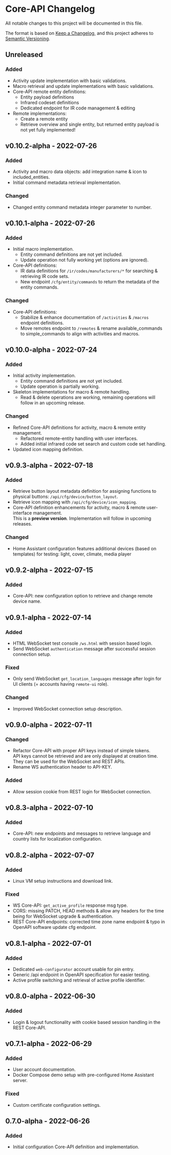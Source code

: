 # Core-API Changelog
All notable changes to this project will be documented in this file.

The format is based on [Keep a Changelog](https://keepachangelog.com/en/1.0.0/),
and this project adheres to [Semantic Versioning](https://semver.org/spec/v2.0.0.html).

## Unreleased
### Added
- Activity update implementation with basic validations.
- Macro retrieval and update implementations with basic validations.
- Core-API remote entity definitions:
  - Entity payload definitions
  - Infrared codeset definitions
  - Dedicated endpoint for IR code management & editing
- Remote implementations:
  - Create a remote entity
  - Retrieve overview and single entity, but returned entity payload is not yet fully implemented!

## v0.10.2-alpha - 2022-07-26
### Added
- Activity and macro data objects: add integration name & icon to included_entities.
- Initial command metadata retrieval implementation.
### Changed
- Changed entity command metadata integer parameter to number.

## v0.10.1-alpha - 2022-07-26
### Added
- Initial macro implementation.
  - Entity command definitions are not yet included.
  - Update operation not fully working yet (options are ignored).
- Core-API definitions:
  - IR data definitions for `/ir/codes/manufacturers/*` for searching & retrieving IR code sets.  
  - New endpoint `/cfg/entity/commands` to return the metadata of the entity commands.
### Changed
- Core-API definitions:
  - Stabilize & enhance documentation of `/activities` & `/macros` endpoint definitions.
  - Move remotes endpoint to `/remotes` & rename available_commands to simple_commands to align with activities and macros.

## v0.10.0-alpha - 2022-07-24
### Added
- Initial activity implementation.
  - Entity command definitions are not yet included.
  - Update operation is partially working.
- Skeleton implementations for macro & remote handling.
  - Read & delete operations are working, remaining operations will follow in an upcoming release.
### Changed
- Refined Core-API definitions for activity, macro & remote entity management.
  - Refactored remote-entity handling with user interfaces.
  - Added initial infrared code set search and custom code set handling.
- Updated icon mapping definition.

## v0.9.3-alpha - 2022-07-18
### Added
- Retrieve button layout metadata definition for assigning functions to physical buttons: `/api/cfg/device/button_layout`.
- Retrieve icon mapping with `/api/cfg/device/icon_mapping`.
- Core-API definition enhancements for activity, macro & remote user-interface management.  
  This is a **preview version**. Implementation will follow in upcoming releases.
### Changed
- Home Assistant configuration features additional devices (based on templates) for testing: light, cover, climate, media player 

## v0.9.2-alpha - 2022-07-15
### Added
- Core-API: new configuration option to retrieve and change remote device name.

## v0.9.1-alpha - 2022-07-14
### Added
- HTML WebSocket test console `/ws.html` with session based login.
- Send WebSocket `authentication` message after successful session connection setup.
### Fixed
- Only send WebSocket `get_location_languages` message after login for UI clients (= accounts having `remote-ui` role).
### Changed
- Improved WebSocket connection setup description.

## v0.9.0-alpha - 2022-07-11
### Changed
- Refactor Core-API with proper API keys instead of simple tokens.  
  API keys cannot be retrieved and are only displayed at creation time. They can be used for the WebSocket and REST APIs.
- Rename WS authentication header to API-KEY.
### Added
- Allow session cookie from REST login for WebSocket connection.

## v0.8.3-alpha - 2022-07-10
### Added
- Core-API: new endpoints and messages to retrieve language and country lists for localization configuration.

## v0.8.2-alpha - 2022-07-07
### Added
- Linux VM setup instructions and download link.
### Fixed
- WS Core-API: `get_active_profile` response msg type.
- CORS: missing PATCH, HEAD methods & allow any headers for the time being for WebSocket upgrade & authentication.
- REST Core-API endpoints: corrected time zone name endpoint & typo in OpenAPI software update cfg endpoint.

## v0.8.1-alpha - 2022-07-01
### Added
- Dedicated `web-configurator` account usable for pin entry.
- Generic /api endpoint in OpenAPI specification for easier testing.
- Active profile switching and retrieval of active profile identifier.

## v0.8.0-alpha - 2022-06-30
### Added
- Login & logout functionality with cookie based session handling in the REST Core-API.

## v0.7.1-alpha - 2022-06-29
### Added
- User account documentation.
- Docker Compose demo setup with pre-configured Home Assistant server.

### Fixed
- Custom certificate configuration settings.

## 0.7.0-alpha - 2022-06-26
### Added
- Initial configuration Core-API definition and implementation.
